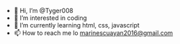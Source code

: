- 👋 Hi, I’m @Tyger008
- 👀 I’m interested in coding
- 🌱 I’m currently learning html, css, javascript
- 📫 How to reach me lo marinescuayan2016@gmail.com 
